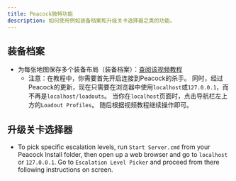```yaml
---
title: Peacock独特功能
description: 如何使用例如装备档案和升级关卡选择器之类的功能。
---
```


## 装备档案

-   为每张地图保存多个装备布局（装备档案）：[查阅该视频教程](https://www.youtube.com/watch?v=ouD9QBSVHI0)
    -   注意：在教程中，你需要首先开启连接到Peacock的杀手。 同时，经过Peacock的更新，现在只需要在浏览器中使用`localhost`或`127.0.0.1`，而不再是`localhost/loadouts`。 当你在`localhost`页面时，点击导航栏左上方的`Loadout Profiles`。 随后根据视频教程继续操作即可。

## 升级关卡选择器

-   To pick specific escalation levels, run `Start Server.cmd` from your Peacock Install folder, then open up a web browser and go to `localhost` or `127.0.0.1`. Go to `Escalation Level Picker` and proceed from there following instructions on screen.